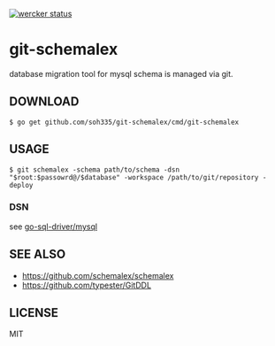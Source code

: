 [![wercker status](https://app.wercker.com/status/61f5b5a1645c12321164224e7d640db3/s/master "wercker status")](https://app.wercker.com/project/bykey/61f5b5a1645c12321164224e7d640db3)

# git-schemalex

database migration tool for mysql schema is managed via git.

## DOWNLOAD

```
$ go get github.com/soh335/git-schemalex/cmd/git-schemalex
```

## USAGE

```
$ git schemalex -schema path/to/schema -dsn "$root:$passowrd@/$database" -workspace /path/to/git/repository -deploy
```

### DSN

see [go-sql-driver/mysql](https://github.com/go-sql-driver/mysql)

## SEE ALSO

* https://github.com/schemalex/schemalex
* https://github.com/typester/GitDDL

## LICENSE

MIT
